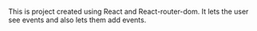 This is project created using React and React-router-dom. It lets the user see events and also lets them add events.
